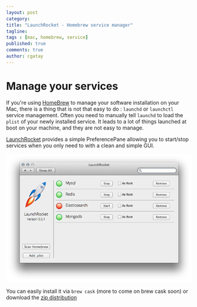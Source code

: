 ```yaml
---
layout: post
category:
title: "LaunchRocket - Homebrew service manager"
tagline:
tags : [mac, homebrew, service]
published: true
comments: true
author: cgatay
---
```


# Manage your services #

If you're using [HomeBrew](http://brew.sh) to manage your software installation on your Mac, there is a thing that is not that easy to do : `launchd` or `launchctl` service management. Often you need to manually tell `launchd` to load the `plist` of your newly installed service. It leads to a lot of things launched at boot on your machine, and they are not easy to manage.

[LaunchRocket](https://github.com/jimbojsb/launchrocket) provides a simple PreferencePane allowing you to start/stop services when you only need to with a clean and simple GUI.

![LaunchRocket in action](/images/post/LaunchRocket.png)

You can easily install it via `brew cask` (more to come on brew cask soon) or download the [zip distribution](https://github.com/jimbojsb/launchrocket/releases)
